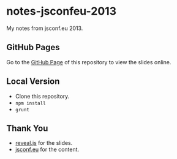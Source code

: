 notes-jsconfeu-2013
===================

My notes from jsconf.eu 2013.

GitHub Pages
--------------

Go to the [GitHub Page](https://janraasch.github.io/notes-jsconfeu-2013/) of this repository to view the slides online.


Local Version
--------------

* Clone this repository.
* `npm install`
* `grunt`


Thank You
------------

* [reveal.js](https://github.com/hakimel/reveal.js) for the slides.
* [jsconf.eu](http://2013.jsconf.eu/) for the content.
